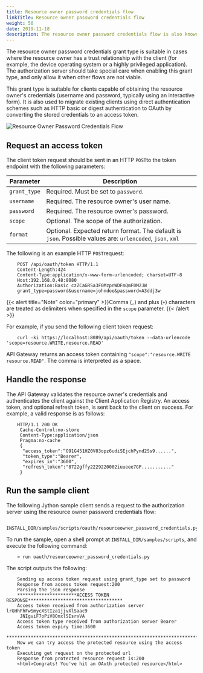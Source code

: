 ```yaml
---
title: Resource owner password credentials flow
linkTitle: Resource owner password credentials flow
weight: 50
date: 2019-11-18
description: The resource owner password credentials flow is also known as the username-password authentication flow. This flow can be used as a replacement for an existing login when the consumer already has the user's credentials.
---
```


The resource owner password credentials grant type is suitable in cases where the resource owner has a trust relationship with the client (for example, the device operating system or a highly privileged application). The authorization server should take special care when enabling this grant type, and only allow it when other flows are not viable.

This grant type is suitable for clients capable of obtaining the resource owner's credentials (username and password, typically using an interactive form). It is also used to migrate existing clients using direct authentication schemes such as HTTP basic or digest authentication to OAuth by converting the stored credentials to an access token.

![Resource Owner Password Credentials Flow](/Images/OAuth/APIgw_Resc_own_pwd_cred_flow.png)

## Request an access token

The client token request should be sent in an HTTP `POST`to the token endpoint with the following parameters:

| Parameter    | Description                                                                   |
|--------------|-------------------------------------------------------------------------------|
| `grant_type` | Required. Must be set to `password`.                                          |
| `username`   | Required. The resource owner's user name.                                     |
| `password`   | Required. The resource owner's password.                                      |
| `scope`      | Optional. The scope of the authorization.                                     |
| `format`     | Optional. Expected return format. The default is `json`. Possible values are: `urlencoded`,                                                           `json`, `xml`                                                                      |

The following is an example HTTP `POST`request:

``` {space="preserve"}
    POST /api/oauth/token HTTP/1.1
    Content-Length:424
    Content-Type:application/x-www-form-urlencoded; charset=UTF-8
    Host:192.168.0.48:8080
    Authorization:Basic czZCaGRSa3F0MzpnWDFmQmF0M2JW
    grant_type=password&username=johndoe&password=A3ddj3w
```

{{< alert title="Note" color="primary" >}}Comma (`,`) and plus (`+`) characters are treated as delimiters when specified in the `scope` parameter. {{< /alert >}}

For example, if you send the following client token request:

``` {space="preserve"}
    curl -ki https://localhost:8089/api/oauth/token --data-urlencode 'scope=resource.WRITE,resource.READ'
```

API Gateway returns an access token containing `"scope":"resource.WRITE resource.READ"`. The comma is interpreted as a space.

## Handle the response

The API Gateway validates the resource owner's credentials and authenticates the client against the Client Application Registry. An access token, and optional refresh token, is sent back to the client on success. For example, a valid response is as follows:

``` {space="preserve"}
    HTTP/1.1 200 OK
     Cache-Control:no-store
     Content-Type:application/json
     Pragma:no-cache
     {
      "access_token":“O91G451HZ0V83opz6udiSEjchPynd2Ss9......",
      "token_type":"Bearer",
      "expires_in":"3600",
      "refresh_token":"8722gffy2229220002iuueee7GP..........."
     }
```

## Run the sample client

The following Jython sample client sends a request to the authorization server using the resource owner password credentials flow:

``` {space="preserve"}
    INSTALL_DIR/samples/scripts/oauth/resourceowner_password_credentials.py
```

To run the sample, open a shell prompt at `INSTALL_DIR/samples/scripts`, and execute the following command:

``` {space="preserve"}
    > run oauth/resourceowner_password_credentials.py
```

The script outputs the following:

``` {space="preserve"}
    Sending up access token request using grant_type set to password
    Response from access token request:200
    Parsing the json response
    **********************ACCESS TOKEN RESPONSE***********************************
    Access token received from authorization server lrGHhFhFwSmycXStIza1jjvXlSaac9
     JNIgviF7oPiV8OnxlSIsrxVA
    Access token type received from authorization server Bearer
    Access token expiry time:3600
    ******************************************************************************
    Now we can try access the protected resource using the access token
    Executing get request on the protected url
    Response from protected resource request is:200
    <html>Congrats! You've hit an OAuth protected resource</html>
```
